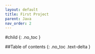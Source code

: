 ```yaml
---
layout: default
title: First Project
parent: Java
nav_order: 2
---
```


#child
{: .no_toc }

##Table of contents
{: .no_toc .text-delta }
